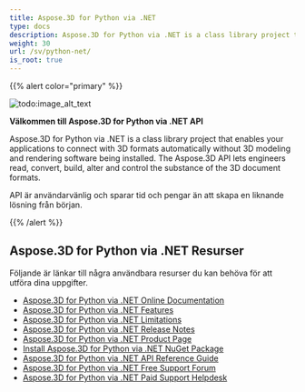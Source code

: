 ```yaml
---
title: Aspose.3D for Python via .NET
type: docs
description: Aspose.3D for Python via .NET is a class library project that enables your applications to connect with 3D formats automatically without 3D modeling and rendering software being installed. The Aspose.3D API lets engineers read, convert, build, alter and control the substance of the 3D document formats.
weight: 30
url: /sv/python-net/
is_root: true
---
```

{{% alert color="primary" %}}

![todo:image_alt_text](home_1.png)

**Välkommen till Aspose.3D for Python via .NET API**

Aspose.3D for Python via .NET is a class library project that enables your applications to connect with 3D formats automatically without 3D modeling and rendering software being installed. The Aspose.3D API lets engineers read, convert, build, alter and control the substance of the 3D document formats.

API är användarvänlig och sparar tid och pengar än att skapa en liknande lösning från början.

{{% /alert %}}
##  **Aspose.3D for Python via .NET Resurser**
Följande är länkar till några användbara resurser du kan behöva för att utföra dina uppgifter.

- [Aspose.3D for Python via .NET Online Documentation](/3d/python-net/)
- [Aspose.3D for Python via .NET Features](/3d/python-net/product-overview/#productoverview-richfeatures)
- [Aspose.3D for Python via .NET Limitations](/3d/python-net/installation/#installation-systemrequirements)
- [Aspose.3D for Python via .NET Release Notes](https://releases.aspose.com/3d/python-net/release-notes/)
- [Aspose.3D for Python via .NET Product Page](https://products.aspose.com/3d/python-net/)
- [Install Aspose.3D for Python via .NET NuGet Package](https://www.nuget.org/packages/Aspose.3D/)
- [Aspose.3D for Python via .NET API Reference Guide](https://reference.aspose.com/3d/net)
- [Aspose.3D for Python via .NET Free Support Forum](https://forum.aspose.com/c/3d/18)
- [Aspose.3D for Python via .NET Paid Support Helpdesk](https://helpdesk.aspose.com/)
